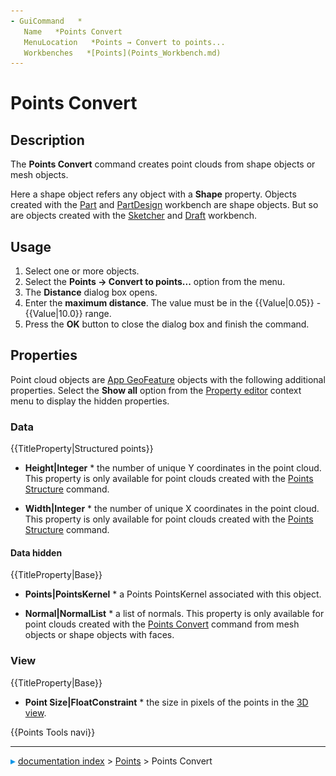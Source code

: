 ```yaml
---
- GuiCommand   *
   Name   *Points Convert
   MenuLocation   *Points → Convert to points...
   Workbenches   *[Points](Points_Workbench.md)
---
```


# Points Convert

## Description

The **Points Convert** command creates point clouds from shape objects or mesh objects.

Here a shape object refers any object with a **Shape** property. Objects created with the [Part](Part_Workbench.md) and [PartDesign](PartDesign_Workbench.md) workbench are shape objects. But so are objects created with the [Sketcher](Sketcher_Workbench.md) and [Draft](Draft_Workbench.md) workbench.

## Usage

1.  Select one or more objects.
2.  Select the **Points → Convert to points...** option from the menu.
3.  The **Distance** dialog box opens.
4.  Enter the **maximum distance**. The value must be in the {{Value|0.05}} - {{Value|10.0}} range.
5.  Press the **OK** button to close the dialog box and finish the command.

## Properties

Point cloud objects are [App GeoFeature](App_GeoFeature.md) objects with the following additional properties. Select the **Show all** option from the [Property editor](Property_editor.md) context menu to display the hidden properties.

### Data


{{TitleProperty|Structured points}}

-    **Height|Integer**   * the number of unique Y coordinates in the point cloud. This property is only available for point clouds created with the [Points Structure](Points_Structure.md) command.

-    **Width|Integer**   * the number of unique X coordinates in the point cloud. This property is only available for point clouds created with the [Points Structure](Points_Structure.md) command.

#### Data hidden 


{{TitleProperty|Base}}

-    **Points|PointsKernel**   * a Points PointsKernel associated with this object.

-    **Normal|NormalList**   * a list of normals. This property is only available for point clouds created with the [Points Convert](Points_Convert.md) command from mesh objects or shape objects with faces.

### View


{{TitleProperty|Base}}

-    **Point Size|FloatConstraint**   * the size in pixels of the points in the [3D view](3D_view.md).




 {{Points Tools navi}}



---
![](images/Right_arrow.png) [documentation index](../README.md) > [Points](Points_Workbench.md) > Points Convert
